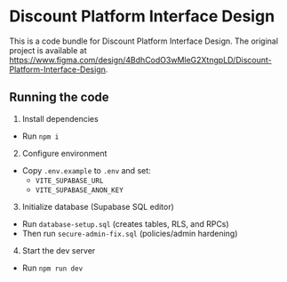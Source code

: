 
  # Discount Platform Interface Design

  This is a code bundle for Discount Platform Interface Design. The original project is available at https://www.figma.com/design/4BdhCodO3wMleG2XtngpLD/Discount-Platform-Interface-Design.

  ## Running the code

  1) Install dependencies
  - Run `npm i`

  2) Configure environment
  - Copy `.env.example` to `.env` and set:
    - `VITE_SUPABASE_URL`
    - `VITE_SUPABASE_ANON_KEY`

  3) Initialize database (Supabase SQL editor)
  - Run `database-setup.sql` (creates tables, RLS, and RPCs)
  - Then run `secure-admin-fix.sql` (policies/admin hardening)

  4) Start the dev server
  - Run `npm run dev`
  